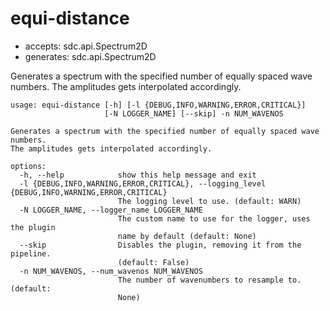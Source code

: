 # equi-distance

* accepts: sdc.api.Spectrum2D
* generates: sdc.api.Spectrum2D

Generates a spectrum with the specified number of equally spaced wave numbers. The amplitudes gets interpolated accordingly.

```
usage: equi-distance [-h] [-l {DEBUG,INFO,WARNING,ERROR,CRITICAL}]
                     [-N LOGGER_NAME] [--skip] -n NUM_WAVENOS

Generates a spectrum with the specified number of equally spaced wave numbers.
The amplitudes gets interpolated accordingly.

options:
  -h, --help            show this help message and exit
  -l {DEBUG,INFO,WARNING,ERROR,CRITICAL}, --logging_level {DEBUG,INFO,WARNING,ERROR,CRITICAL}
                        The logging level to use. (default: WARN)
  -N LOGGER_NAME, --logger_name LOGGER_NAME
                        The custom name to use for the logger, uses the plugin
                        name by default (default: None)
  --skip                Disables the plugin, removing it from the pipeline.
                        (default: False)
  -n NUM_WAVENOS, --num_wavenos NUM_WAVENOS
                        The number of wavenumbers to resample to. (default:
                        None)
```
